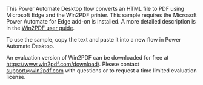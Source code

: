 This Power Automate Desktop flow converts an HTML file to PDF using Microsoft Edge and the Win2PDF printer. This sample requires the Microsoft Power Automate for Edge add-on is installed. A more detailed description is in the [Win2PDF user guide](https://www.win2pdf.com/doc/html-to-pdf-power-automate-desktop-edge.html).

To use the sample, copy the text and paste it into a new flow in Power Automate Desktop.

An evaluation version of Win2PDF can be downloaded for free at https://www.win2pdf.com/download/. Please contact support@win2pdf.com with questions or to request a time limited evaluation license.
